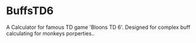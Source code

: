 # BuffsTD6
A Calculator for famous TD game 'Bloons TD 6'. Designed for complex buff calculating for monkeys porperties.. 

